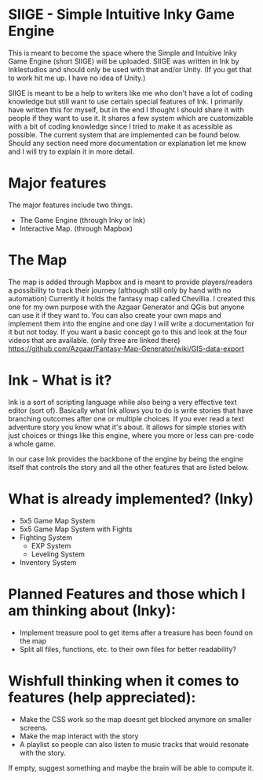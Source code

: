 # SIIGE - Simple Intuitive Inky Game Engine

This is meant to become the space where the Simple and Intuitive Inky Game Engine (short SIIGE) will be uploaded.
SIIGE was written in Ink by Inklestudios and should only be used with that and/or Unity. (If you get that to work hit me up. I have no idea of Unity.)

SIIGE is meant to be a help to writers like me who don't have a lot of coding knowledge but still want to use certain special features of Ink. I primarily have written this for myself, but in the end I thought I should share it with people if they want to use it. It shares a few system which are customizable with a bit of coding knowledge since I tried to make it as acessible as possible. The current system that are implemented can be found below. Should any section need more documentation or explanation let me know and I will try to explain it in more detail.

# Major features

The major features include two things. 

* The Game Engine (through Inky or Ink)
* Interactive Map. (through Mapbox)

# The Map

The map is added through Mapbox and is meant to provide players/readers a possibility to track their journey (although still only by hand with no automation)
Currently it holds the fantasy map called Chevillia. I created this one for my own purpose with the Azgaar Generator and QGis but anyone can use it if they want to. You can also create your own maps and implement them into the engine and one day I will write a documentation for it but not today. If you want a basic concept go to this and look at the four videos that are available. (only three are linked there) https://github.com/Azgaar/Fantasy-Map-Generator/wiki/GIS-data-export

# Ink - What is it?

Ink is a sort of scripting language while also being a very effective text editor (sort of). Basically what Ink allows you to do is write stories that have branching outcomes after one or multiple choices. If you ever read a text adventure story you know what it's about. It allows for simple stories with just choices or things like this engine, where you more or less can pre-code a whole game.

In our case Ink provides the backbone of the engine by being the engine itself that controls the story and all the other features that are listed below.

# What is already implemented? (Inky)

* 5x5 Game Map System
* 5x5 Game Map System with Fights
* Fighting System
  * EXP System
  * Leveling System
* Inventory System

# Planned Features and those which I am thinking about (Inky):

* Implement treasure pool to get items after a treasure has been found on the map
* Split all files, functions, etc. to their own files for better readability?

# Wishfull thinking when it comes to features (help appreciated):

* Make the CSS work so the map doesnt get blocked anymore on smaller screens.
* Make the map interact with the story
* A playlist so people can also listen to music tracks that would resonate with the story.

If empty, suggest something and maybe the brain will be able to compute it.
